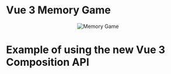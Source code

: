 # Vue 3 Memory Game
<p align="center">
  <img src="https://user-images.githubusercontent.com/14093492/135463102-eeb84552-bca7-430e-9eb9-85a038039837.gif" alt="Memory Game">
</p>

# Example of using the new Vue 3 Composition API <script setup>
:heavy_check_mark: only native resources

:x: no Vuex
  
:x: no Dependencies

## Project setup
```
yarn install
```

### Compiles and hot-reloads for development
```
yarn serve
```

### Compiles and minifies for production
```
yarn build
```

### Lints and fixes files
```
yarn lint
```

### Customize configuration
See [Configuration Reference](https://cli.vuejs.org/config/).
